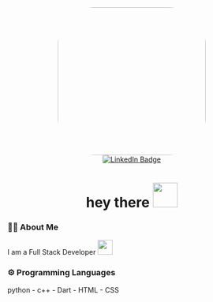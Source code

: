 
<div id="header" align="center">
  <img src="https://media4.giphy.com/media/qgQUggAC3Pfv687qPC/giphy.gif?cid=ecf05e47n1wszicbsa8qibfroujl2lo40xu33tmv3ic29j8d&rid=giphy.gif&ct=g" width="300" style="  border-radius: 25%;"/>
</div>

<div id="badges"  align="center">
  <a href="https://www.linkedin.com/in/yassin-a-askar/" >
    <img src="https://img.shields.io/badge/LinkedIn-blue?style=for-the-badge&logo=linkedin&logoColor=white" alt="LinkedIn Badge"style="  border-radius: 5%;"/>
  </a>

</div>

<h1 align="center">
  hey there <img src="https://media.giphy.com/media/hvRJCLFzcasrR4ia7z/giphy.gif"width="50"/></h1>

### :technologist: About Me

I am a Full Stack Developer <img src="https://media.giphy.com/media/WUlplcMpOCEmTGBtBW/giphy.gif" width="30">

### :gear: Programming Languages
 
 python - c++ - Dart - HTML - CSS
